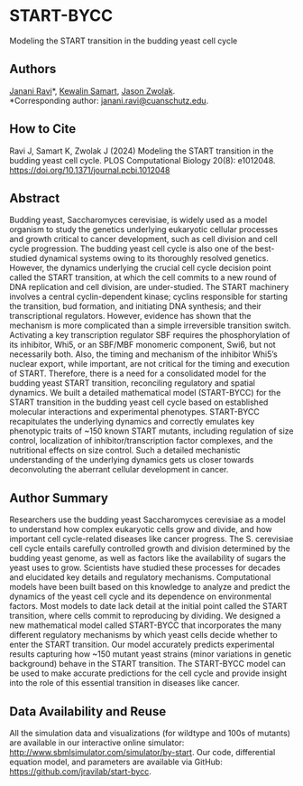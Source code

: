 # START-BYCC
Modeling the START transition in the budding yeast cell cycle

## Authors
[Janani Ravi](//github.com/jananiravi)*, [Kewalin Samart](//github.com/kewalinsamart), [Jason Zwolak](//github.com/jzwolak). <br>
*Corresponding author: janani.ravi@cuanschutz.edu.

## How to Cite
Ravi J, Samart K, Zwolak J (2024) Modeling the START transition in the budding yeast cell cycle. PLOS Computational Biology 20(8): e1012048. https://doi.org/10.1371/journal.pcbi.1012048

## Abstract
Budding yeast, Saccharomyces cerevisiae, is widely used as a model organism to study the genetics underlying eukaryotic cellular processes and growth critical to cancer development, such as cell division and cell cycle progression. The budding yeast cell cycle is also one of the best-studied dynamical systems owing to its thoroughly resolved genetics. However, the dynamics underlying the crucial cell cycle decision point called the START transition, at which the cell commits to a new round of DNA replication and cell division, are under-studied. The START machinery involves a central cyclin-dependent kinase; cyclins responsible for starting the transition, bud formation, and initiating DNA synthesis; and their transcriptional regulators. However, evidence has shown that the mechanism is more complicated than a simple irreversible transition switch. Activating a key transcription regulator SBF requires the phosphorylation of its inhibitor, Whi5, or an SBF/MBF monomeric component, Swi6, but not necessarily both. Also, the timing and mechanism of the inhibitor Whi5’s nuclear export, while important, are not critical for the timing and execution of START. Therefore, there is a need for a consolidated model for the budding yeast START transition, reconciling regulatory and spatial dynamics. We built a detailed mathematical model (START-BYCC) for the START transition in the budding yeast cell cycle based on established molecular interactions and experimental phenotypes. START-BYCC recapitulates the underlying dynamics and correctly emulates key phenotypic traits of ~150 known START mutants, including regulation of size control, localization of inhibitor/transcription factor complexes, and the nutritional effects on size control. Such a detailed mechanistic understanding of the underlying dynamics gets us closer towards deconvoluting the aberrant cellular development in cancer.

## Author Summary
Researchers use the budding yeast Saccharomyces cerevisiae as a model to understand how complex eukaryotic cells grow and divide, and how important cell cycle-related diseases like cancer progress. The S. cerevisiae cell cycle entails carefully controlled growth and division determined by the budding yeast genome, as well as factors like the availability of sugars the yeast uses to grow. Scientists have studied these processes for decades and elucidated key details and regulatory mechanisms. Computational models have been built based on this knowledge to analyze and predict the dynamics of the yeast cell cycle and its dependence on environmental factors. Most models to date lack detail at the initial point called the START transition, where cells commit to reproducing by dividing. We designed a new mathematical model called START-BYCC that incorporates the many different regulatory mechanisms by which yeast cells decide whether to enter the START transition. Our model accurately predicts experimental results capturing how ~150 mutant yeast strains (minor variations in genetic background) behave in the START transition. The START-BYCC model can be used to make accurate predictions for the cell cycle and provide insight into the role of this essential transition in diseases like cancer.

## Data Availability and Reuse
All the simulation data and visualizations (for wildtype and 100s of mutants) are available in our interactive online simulator: <http://www.sbmlsimulator.com/simulator/by-start>. Our code, differential equation model, and parameters are available via GitHub: <https://github.com/jravilab/start-bycc>.
